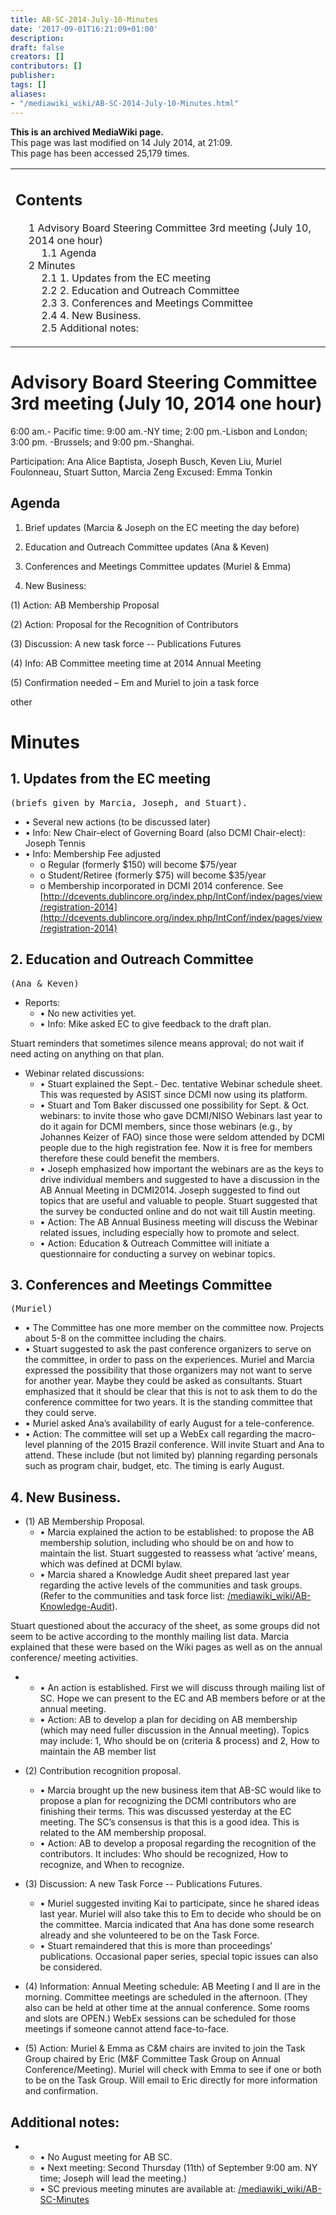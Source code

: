 ```yaml
---
title: AB-SC-2014-July-10-Minutes
date: '2017-09-01T16:21:09+01:00'
description: 
draft: false
creators: []
contributors: []
publisher: 
tags: []
aliases:
- "/mediawiki_wiki/AB-SC-2014-July-10-Minutes.html"
---
```


 **This is an archived MediaWiki page.**  
This page was last modified on 14 July 2014, at 21:09.  
This page has been accessed 25,179 times.

<table id="toc" class="toc">
  <tr>
    <td>
      <div id="toctitle">
        <h2>Contents</h2>
      </div>
      <ul>
        <li class="toclevel-1 tocsection-1">
          <a href="#Advisory_Board_Steering_Committee_3rd_meeting_.28July_10.2C_2014_one_hour.29"><span class="tocnumber">1</span> <span class="toctext">Advisory Board Steering Committee 3rd meeting (July 10, 2014 one hour)</span></a>
          <ul>
            <li class="toclevel-2 tocsection-2"><a href="#Agenda"><span class="tocnumber">1.1</span> <span class="toctext">Agenda</span></a></li>
          </ul>
        </li>
        <li class="toclevel-1 tocsection-3">
          <a href="#Minutes"><span class="tocnumber">2</span> <span class="toctext">Minutes</span></a>
          <ul>
            <li class="toclevel-2 tocsection-4"><a href="#1._Updates_from_the_EC_meeting"><span class="tocnumber">2.1</span> <span class="toctext">1. Updates from the EC meeting</span></a></li>
            <li class="toclevel-2 tocsection-5"><a href="#2._Education_and_Outreach_Committee"><span class="tocnumber">2.2</span> <span class="toctext">2. Education and Outreach Committee</span></a></li>
            <li class="toclevel-2 tocsection-6"><a href="#3..09Conferences_and_Meetings_Committee"><span class="tocnumber">2.3</span> <span class="toctext">3.	Conferences and Meetings Committee</span></a></li>
            <li class="toclevel-2 tocsection-7"><a href="#4..09New_Business."><span class="tocnumber">2.4</span> <span class="toctext">4.	New Business.</span></a></li>
            <li class="toclevel-2 tocsection-8"><a href="#Additional_notes:"><span class="tocnumber">2.5</span> <span class="toctext">Additional notes:</span></a></li>
          </ul>
        </li>
      </ul>
    </td>
  </tr>
</table>

# Advisory Board Steering Committee 3rd meeting (July 10, 2014 one hour) 

6:00 am.- Pacific time: 9:00 am.-NY time; 2:00 pm.-Lisbon and London; 3:00 pm. -Brussels; and 9:00 pm.-Shanghai.

Participation: Ana Alice Baptista, Joseph Busch, Keven Liu, Muriel Foulonneau, Stuart Sutton, Marcia Zeng Excused: Emma Tonkin

## Agenda 

1. Brief updates (Marcia & Joseph on the EC meeting the day before)

2. Education and Outreach Committee updates (Ana & Keven)

3. Conferences and Meetings Committee updates (Muriel & Emma)&nbsp;

4. New Business:

(1) Action: AB Membership Proposal

(2) Action: Proposal for the Recognition of Contributors

(3) Discussion: A new task force -- Publications Futures

(4) Info: AB Committee meeting time at 2014 Annual Meeting

(5) Confirmation needed – Em and Muriel to join a task force

other

# Minutes 

## 1. Updates from the EC meeting 
<pre>(briefs given by Marcia, Joseph, and Stuart). 
</pre>
- • Several new actions (to be discussed later)
- • Info: New Chair-elect of Governing Board (also DCMI Chair-elect): Joseph Tennis 
- • Info: Membership Fee adjusted 
  - o Regular (formerly $150) will become $75/year
  - o Student/Retiree (formerly $75) will become $35/year
  - o Membership incorporated in DCMI 2014 conference. See [http://dcevents.dublincore.org/index.php/IntConf/index/pages/view/registration-2014](http://dcevents.dublincore.org/index.php/IntConf/index/pages/view/registration-2014)

## 2. Education and Outreach Committee 
<pre>(Ana &amp; Keven)
</pre>
- Reports:
  - • No new activities yet.
  - • Info: Mike asked EC to give feedback to the draft plan. 

Stuart reminders that sometimes silence means approval; do not wait if need acting on anything on that plan.

- Webinar related discussions:
  - • Stuart explained the Sept.- Dec. tentative Webinar schedule sheet. This was requested by ASIST since DCMI now using its platform. 
  - • Stuart and Tom Baker discussed one possibility for Sept. & Oct. webinars: to invite those who gave DCMI/NISO Webinars last year to do it again for DCMI members, since those webinars (e.g., by Johannes Keizer of FAO) since those were seldom attended by DCMI people due to the high registration fee. Now it is free for members therefore these could benefit the members. 
  - • Joseph emphasized how important the webinars are as the keys to drive individual members and suggested to have a discussion in the AB Annual Meeting in DCMI2014. Joseph suggested to find out topics that are useful and valuable to people. Stuart suggested that the survey be conducted online and do not wait till Austin meeting.
  - • Action: The AB Annual Business meeting will discuss the Webinar related issues, including especially how to promote and select. 
  - • Action: Education & Outreach Committee will initiate a questionnaire for conducting a survey on webinar topics.

## 3. Conferences and Meetings Committee 
<pre>(Muriel)
</pre>
- • The Committee has one more member on the committee now. Projects about 5-8 on the committee including the chairs.
- • Stuart suggested to ask the past conference organizers to serve on the committee, in order to pass on the experiences. Muriel and Marcia expressed the possibility that those organizers may not want to serve for another year. Maybe they could be asked as consultants. Stuart emphasized that it should be clear that this is not to ask them to do the conference committee for two years. It is the standing committee that they could serve. 
- • Muriel asked Ana’s availability of early August for a tele-conference.
- • Action: The committee will set up a WebEx call regarding the macro-level planning of the 2015 Brazil conference. Will invite Stuart and Ana to attend. These include (but not limited by) planning regarding personals such as program chair, budget, etc. The timing is early August. 

## 4. New Business. 

- (1) AB Membership Proposal.
  - • Marcia explained the action to be established: to propose the AB membership solution, including who should be on and how to maintain the list. Stuart suggested to reassess what ‘active’ means, which was defined at DCMI bylaw. 
  - • Marcia shared a Knowledge Audit sheet prepared last year regarding the active levels of the communities and task groups. (Refer to the communities and task force list: [/mediawiki_wiki/AB-Knowledge-Audit](/mediawiki_wiki/AB-Knowledge-Audit.md)). 

Stuart questioned about the accuracy of the sheet, as some groups did not seem to be active according to the monthly mailing list data. Marcia explained that these were based on the Wiki pages as well as on the annual conference/ meeting activities.

- 
  - • An action is established. First we will discuss through mailing list of SC. Hope we can present to the EC and AB members before or at the annual meeting.
  - • Action: AB to develop a plan for deciding on AB membership (which may need fuller discussion in the Annual meeting). Topics may include: 1, Who should be on (criteria & process) and 2, How to maintain the AB member list

- (2) Contribution recognition proposal.
  - • Marcia brought up the new business item that AB-SC would like to propose a plan for recognizing the DCMI contributors who are finishing their terms. This was discussed yesterday at the EC meeting. The SC’s consensus is that this is a good idea. This is related to the AM membership proposal.
  - • Action: AB to develop a proposal regarding the recognition of the contributors. It includes: Who should be recognized, How to recognize, and When to recognize.

- (3) Discussion: A new Task Force -- Publications Futures.
  - • Muriel suggested inviting Kai to participate, since he shared ideas last year. Muriel will also take this to Em to decide who should be on the committee. Marcia indicated that Ana has done some research already and she volunteered to be on the Task Force.
  - • Stuart remaindered that this is more than proceedings’ publications. Occasional paper series, special topic issues can also be considered.

- (4) Information: Annual Meeting schedule: AB Meeting I and II are in the morning. Committee meetings are scheduled in the afternoon. (They also can be held at other time at the annual conference. Some rooms and slots are OPEN.) WebEx sessions can be scheduled for those meetings if someone cannot attend face-to-face. 

- (5) Action: Muriel & Emma as C&M chairs are invited to join the Task Group chaired by Eric (M&F Committee Task Group on Annual Conference/Meeting). Muriel will check with Emma to see if one or both to be on the Task Group. Will email to Eric directly for more information and confirmation.

## Additional notes: 

- 
  - • No August meeting for AB SC.
  - • Next meeting: Second Thursday (11th) of September 9:00 am. NY time; Joseph will lead the meeting.) 
  - • SC previous meeting minutes are available at: [/mediawiki_wiki/AB-SC-Minutes](/mediawiki_wiki/AB-SC-Minutes.md)

